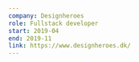 ```yaml
---
company: Designheroes
role: Fullstack developer
start: 2019-04
end: 2019-11
link: https://www.designheroes.dk/
---
```

